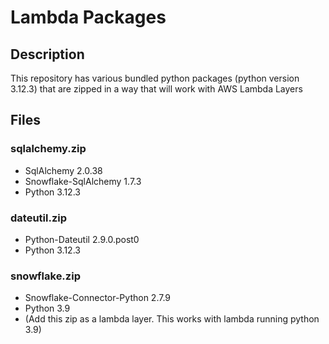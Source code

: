 # Lambda Packages

## Description
This repository has various bundled python packages (python version 3.12.3) that are zipped in a way that will work with AWS Lambda Layers

## Files

### sqlalchemy.zip
- SqlAlchemy 2.0.38
- Snowflake-SqlAlchemy 1.7.3
- Python 3.12.3

### dateutil.zip
- Python-Dateutil 2.9.0.post0
- Python 3.12.3

### snowflake.zip
- Snowflake-Connector-Python 2.7.9
- Python 3.9
- (Add this zip as a lambda layer. This works with lambda running python 3.9) 

